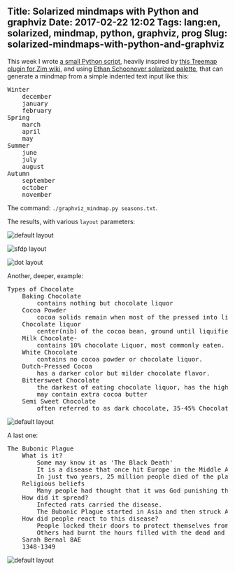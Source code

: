 Title: Solarized mindmaps with Python and graphviz
Date: 2017-02-22 12:02
Tags: lang:en, solarized, mindmap, python, graphviz, prog
Slug: solarized-mindmaps-with-python-and-graphviz
---
This week I wrote [a small Python script](https://github.com/Lucas-C/linux_configuration/blob/master/languages/python/mindmaps/graphviz_mindmap.py), heavily inspired by [this Treemap plugin for Zim wiki](https://github.com/jaap-karssenberg/zim-wiki/wiki/TreeMap-plugin-(converted-Text2mindmap-custom-tool)), and using [Ethan Schoonover solarized palette](http://ethanschoonover.com/solarized), that can generate a mindmap from a simple indented text input like this:
<pre>Winter
    december
    january
    february
Spring
    march
    april
    may
Summer
    june
    july
    august
Autumn
    september
    october
    november
</pre>

The command: `./graphviz_mindmap.py seasons.txt`.

The results, with various `layout` parameters:

![default layout](images/2017/02/seasons_twopi.png)

![sfdp layout](images/2017/02/seasons_sfdp.png)

![dot layout](/lucas/blog/content/images/2017/02/seasons_dot.png)

Another, deeper, example:
<pre>Types of Chocolate
    Baking Chocolate
        contains nothing but chocolate liquor
    Cocoa Powder
        cocoa solids remain when most of the pressed into liquor.
    Chocolate liquor
        center(nib) of the cocoa bean, ground until liquifies, no alcohol.
    Milk Chocolate-
        contains 10% chocolate Liquor, most commonly eaten.
    White Chocolate
        contains no cocoa powder or chocolate liquor.
    Dutch-Pressed Cocoa
        has a darker color but milder chocolate flavor.
    Bittersweet Chocolate
        the darkest of eating chocolate liquor, has the highest %
        may contain extra cocoa butter
    Semi Sweet Chocolate
        often referred to as dark chocolate, 35-45% Chocolate liquor
</pre>

![default layout](images/2017/02/chocolates_twopi.png)

A last one:
<pre>The Bubonic Plague
    What is it?
        Some may know it as 'The Black Death'
        It is a disease that once hit Europe in the Middle Ages
        In just two years, 25 million people died of the plague. In ten years, the plague had killed over 1/3 of Europe's population.
    Religious beliefs
        Many people had thought that it was God punishing them for being wicked.
    How did it spread?
        Infected rats carried the disease.
        The Bubonic Plague started in Asia and then struck Africa and Europe.
    How did people react to this disease?
        People locked their doors to protect themselves from the awful disease.
        Others had burnt the hours filled with the dead and the sky was filled with ashes.
    Sarah Bernal 8AE
    1348-1349
</pre>

![default layout](/lucas/blog/content/images/2017/02/plague_twopi.png)
